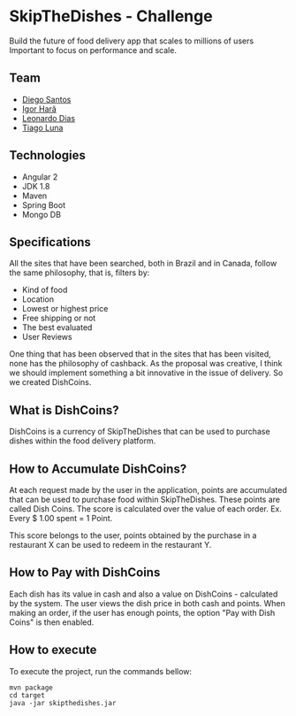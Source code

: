 # **SkipTheDishes - Challenge**

Build the future of food delivery app that scales to millions of users Important to focus on performance and scale.

## Team

* [Diego Santos](https://www.behance.net/santosdiego)
* [Igor Harã](https://github.com/igorhara)
* [Leonardo Dias](https://github.com/leonardodias76)
* [Tiago Luna](https://github.com/tiagodeluna/)

## Technologies
* Angular 2
* JDK 1.8
* Maven
* Spring Boot
* Mongo DB

## Specifications
All the sites that have been searched, both in Brazil and in Canada, follow the same philosophy, that is, filters by:
* Kind of food
* Location
* Lowest or highest price
* Free shipping or not
* The best evaluated
* User Reviews

One thing that has been observed that in the sites that has been visited, none has the philosophy of cashback.
As the proposal was creative, I think we should implement something a bit innovative in the issue of delivery.
So we created DishCoins.

## What is DishCoins? 
DishCoins is a currency of SkipTheDishes that can be used to purchase dishes within the food delivery platform.


## How to Accumulate DishCoins?

At each request made by the user in the application, points are accumulated that can be used to purchase food within SkipTheDishes. 
These points are called Dish Coins. The score is calculated over the value of each order. Ex. Every $ 1.00 spent = 1 Point.

This score belongs to the user, points obtained by the purchase in a restaurant X can be used to redeem in the restaurant Y.

## How to Pay with DishCoins

Each dish has its value in cash and also a value on DishCoins - calculated by the system. The user views the dish price in both cash and points.
When making an order, if the user has enough points, the option "Pay with Dish Coins" is then enabled.

## How to execute
To execute the project, run the commands bellow:
```shell
mvn package
cd target
java -jar skipthedishes.jar
```